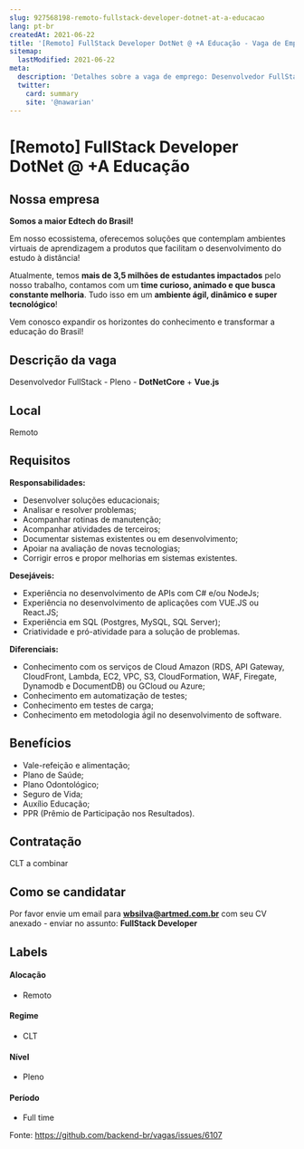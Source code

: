 ```yaml
---
slug: 927568198-remoto-fullstack-developer-dotnet-at-a-educacao
lang: pt-br
createdAt: 2021-06-22
title: '[Remoto] FullStack Developer DotNet @ +A Educação - Vaga de Emprego'
sitemap:
  lastModified: 2021-06-22
meta:
  description: 'Detalhes sobre a vaga de emprego: Desenvolvedor FullStack - Pleno - **DotNetCore** + **Vue.js**'
  twitter:
    card: summary
    site: '@nawarian'
---
```


# [Remoto] FullStack Developer DotNet @ +A Educação

<!-- 
==================================================
POR FAVOR, SÓ POSTE SE A VAGA FOR PARA BACK-END DOTNET OU FULLSTACK COM DOTNET NO BACK-END!

Não faça distinção de gênero no título da vaga.

Use: "Back-End DotNet Developer" ao invés de "Desenvolvedor Back-End" \o/

Exemplo: `[São Paulo] Back-End Developer DotNet @ NOME DA EMPRESA`
==================================================
-->

## Nossa empresa

**Somos a maior Edtech do Brasil!**

Em nosso ecossistema, oferecemos soluções que contemplam ambientes virtuais de aprendizagem a produtos que facilitam o desenvolvimento do estudo à distância!

Atualmente, temos **mais de 3,5 milhões de estudantes impactados** pelo nosso trabalho, contamos com um **time curioso, animado e que busca constante melhoria**. Tudo isso em um **ambiente ágil, dinâmico e super tecnológico**!

Vem conosco expandir os horizontes do conhecimento e transformar a educação do Brasil!

## Descrição da vaga
Desenvolvedor FullStack - Pleno - **DotNetCore** + **Vue.js**

## Local
Remoto

## Requisitos
**Responsabilidades:**

- Desenvolver soluções educacionais;
- Analisar e resolver problemas;
- Acompanhar rotinas de manutenção;
- Acompanhar atividades de terceiros;
- Documentar sistemas existentes ou em desenvolvimento;
- Apoiar na avaliação de novas tecnologias;
- Corrigir erros e propor melhorias em sistemas existentes.


**Desejáveis:**
- Experiência no desenvolvimento de APIs com C# e/ou NodeJs;
- Experiência no desenvolvimento de aplicações com VUE.JS ou React.JS;
- Experiência em SQL (Postgres, MySQL, SQL Server);
- Criatividade e pró-atividade para a solução de problemas.

**Diferenciais:**
- Conhecimento com os serviços de Cloud Amazon (RDS, API Gateway, CloudFront, Lambda, EC2, VPC, S3, CloudFormation, WAF, Firegate, Dynamodb e DocumentDB) ou GCloud ou Azure;
- Conhecimento em automatização de testes;
- Conhecimento em testes de carga;
- Conhecimento em metodologia ágil no desenvolvimento de software.

## Benefícios
- Vale-refeição e alimentação;
- Plano de Saúde;
- Plano Odontológico;
- Seguro de Vida;
- Auxílio Educação;
- PPR (Prêmio de Participação nos Resultados).

## Contratação
CLT a combinar

## Como se candidatar
Por favor envie um email para **wbsilva@artmed.com.br** com seu CV anexado - enviar no assunto: **FullStack Developer**

## Labels

#### Alocação
- Remoto

#### Regime
- CLT

#### Nível
- Pleno

#### Período
- Full time


Fonte: https://github.com/backend-br/vagas/issues/6107